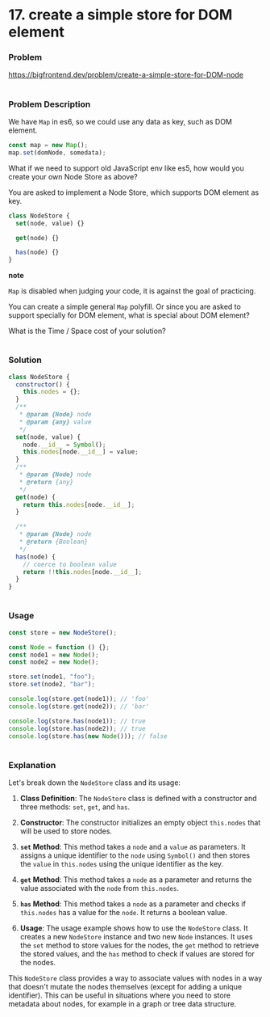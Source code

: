 # 17. create a simple store for DOM element

### Problem

https://bigfrontend.dev/problem/create-a-simple-store-for-DOM-node

#

### Problem Description

We have `Map` in es6, so we could use any data as key, such as DOM element.

```js
const map = new Map();
map.set(domNode, somedata);
```

What if we need to support old JavaScript env like es5, how would you create your own Node Store as above?

You are asked to implement a Node Store, which supports DOM element as key.

```js
class NodeStore {
  set(node, value) {}

  get(node) {}

  has(node) {}
}
```

**note**

`Map` is disabled when judging your code, it is against the goal of practicing.

You can create a simple general `Map` polyfill. Or since you are asked to support specially for DOM element, what is special about DOM element?

What is the Time / Space cost of your solution?

#

### Solution

```js
class NodeStore {
  constructor() {
    this.nodes = {};
  }
  /**
   * @param {Node} node
   * @param {any} value
   */
  set(node, value) {
    node.__id__ = Symbol();
    this.nodes[node.__id__] = value;
  }
  /**
   * @param {Node} node
   * @return {any}
   */
  get(node) {
    return this.nodes[node.__id__];
  }

  /**
   * @param {Node} node
   * @return {Boolean}
   */
  has(node) {
    // coerce to boolean value
    return !!this.nodes[node.__id__];
  }
}
```


# 

### Usage 

```js
const store = new NodeStore();

const Node = function () {};
const node1 = new Node();
const node2 = new Node();

store.set(node1, "foo");
store.set(node2, "bar");

console.log(store.get(node1)); // 'foo'
console.log(store.get(node2)); // 'bar'

console.log(store.has(node1)); // true
console.log(store.has(node2)); // true
console.log(store.has(new Node())); // false
```

#

### Explanation

Let's break down the `NodeStore` class and its usage:

1. **Class Definition**: The `NodeStore` class is defined with a constructor and three methods: `set`, `get`, and `has`.

2. **Constructor**: The constructor initializes an empty object `this.nodes` that will be used to store nodes.

3. **`set` Method**: This method takes a `node` and a `value` as parameters. It assigns a unique identifier to the `node` using `Symbol()` and then stores the `value` in `this.nodes` using the unique identifier as the key.

4. **`get` Method**: This method takes a `node` as a parameter and returns the value associated with the `node` from `this.nodes`.

5. **`has` Method**: This method takes a `node` as a parameter and checks if `this.nodes` has a value for the `node`. It returns a boolean value.

6. **Usage**: The usage example shows how to use the `NodeStore` class. It creates a new `NodeStore` instance and two new `Node` instances. It uses the `set` method to store values for the nodes, the `get` method to retrieve the stored values, and the `has` method to check if values are stored for the nodes.

This `NodeStore` class provides a way to associate values with nodes in a way that doesn't mutate the nodes themselves (except for adding a unique identifier). This can be useful in situations where you need to store metadata about nodes, for example in a graph or tree data structure.

